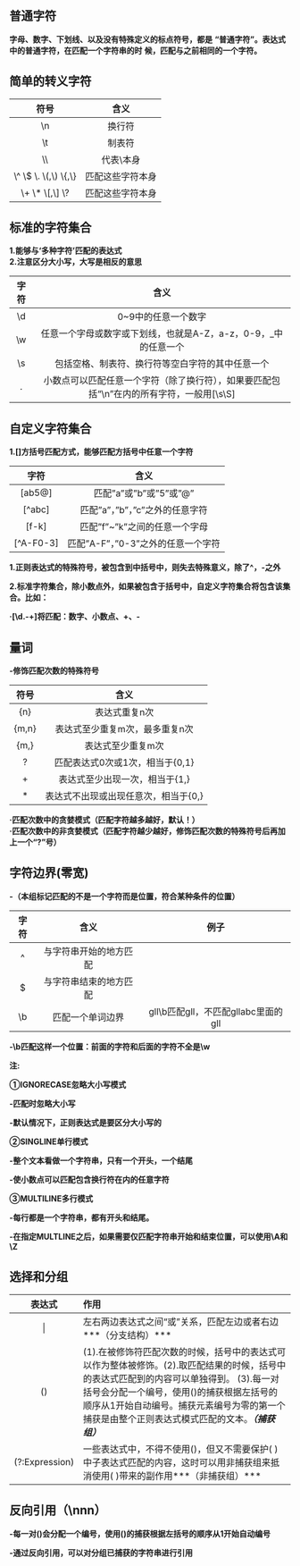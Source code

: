 ## 普通字符

**字母、数字、下划线、以及没有特殊定义的标点符号，都是**
**“普通字符”。表达式中的普通字符，在匹配一个字符串的时**
**候，匹配与之前相同的一个字符。**

## 简单的转义字符

|                  符号                   |       含义       |
| :-------------------------------------: | :--------------: |
|                   \n                    |      换行符      |
|                   \t                    |      制表符      |
|                   \\\                   |    代表\本身     |
| \\^ \\$ \\.    \\(,\\) \\{,\\} | 匹配这些字符本身 |
| \\+ \\* \\[,\\] \\?  | 匹配这些字符本身 |

## 标准的字符集合

**1.能够与‘多种字符’匹配的表达式  
2.注意区分大小写，大写是相反的意思**

| 字符 |                             含义                             |
| :--: | :----------------------------------------------------------: |
|  \d  |                     0~9中的任意一个数字                      |
|  \w  | 任意一个字母或数字或下划线，也就是A-Z，a-z，0-9，_中的任意一个 |
|  \s  |       包括空格、制表符、换行符等空白字符的其中任意一个       |
|  .   | 小数点可以匹配任意一个字符（除了换行符），如果要匹配包括“\n”在内的所有字符，一般用[\s\S] |

## 自定义字符集合

**1.[]方括号匹配方式，能够匹配方括号中任意一个字符**

|   字符    |                  含义                  |
| :-------: | :------------------------------------: |
|  [ab5@]   |         匹配”a”或”b”或”5”或”@”         |
|  [^abc]   |    匹配”a”，”b”，”c”之外的任意字符     |
|   [f-k]   |     匹配”f”~”k”之间的任意一个字母      |
| [^A-F0-3] | 匹配”A-F”，”0-3”之外的任意一个字符 |

**1.正则表达式的特殊符号，被包含到中括号中，则失去特殊意义，除了^，-之外**

**2.标准字符集合，除小数点外，如果被包含于括号中，自定义字符集合将包含该集合。比如：**

**·[\d.\-+]将匹配：数字、小数点、+、-**

## 量词

**-修饰匹配次数的特殊符号**

| 符号  |                 含义                 |
| :---: | :----------------------------------: |
|  {n}  |            表达式重复n次             |
| {m,n} |    表达式至少重复m次，最多重复n次    |
| {m,}  |          表达式至少重复m次           |
|   ?   |   匹配表达式0次或1次，相当于{0,1}    |
|   +   |    表达式至少出现一次，相当于{1,}    |
|   *   | 表达式不出现或出现任意次，相当于{0,} |

**·匹配次数中的贪婪模式（匹配字符越多越好，默认！）  
·匹配次数中的非贪婪模式（匹配字符越少越好，修饰匹配次数的特殊符号后再加上一个“?”号）**

## 字符边界(零宽)

**-（本组标记匹配的不是一个字符而是位置，符合某种条件的位置）**

| 字符 |          含义          |                例子                 |
| :--: | :--------------------: | :---------------------------------: |
|  ^   | 与字符串开始的地方匹配 |                                     |
|  $   | 与字符串结束的地方匹配 |                                     |
|  \b  |    匹配一个单词边界    | gll\b匹配gll，不匹配gllabc里面的gll |

**-\b匹配这样一个位置：前面的字符和后面的字符不全是\w**

**注:**

**①IGNORECASE忽略大小写模式**   

**-匹配时忽略大小写**  

**-默认情况下，正则表达式是要区分大小写的**  

**②SINGLINE单行模式**

**-整个文本看做一个字符串，只有一个开头，一个结尾**

**-使小数点可以匹配包含换行符在内的任意字符**

**③MULTILINE多行模式**  

**-每行都是一个字符串，都有开头和结尾。**

**-在指定MULTLINE之后，如果需要仅匹配字符串开始和结束位置，可以使用\A和\Z**

## 选择和分组

|     表达式     | 作用                                                         |
| :------------: | :----------------------------------------------------------- |
|       \|       | 左右两边表达式之间“或”关系，匹配左边或者右边***（分支结构）*** |
|       ()       | (1).在被修饰符匹配次数的时候，括号中的表达式可以作为整体被修饰。(2).取匹配结果的时候，括号中的表达式匹配到的内容可以单独得到。    (3).每一对括号会分配一个编号，使用()的捕获根据左括号的顺序从1开始自动编号。捕获元素编号为零的第一个捕获是由整个正则表达式模式匹配的文本。***（捕获组）*** |
| (?:Expression) | 一些表达式中，不得不使用()，但又不需要保护( )中子表达式匹配的内容，这时可以用非捕获组来抵消使用( )带来的副作用***（非捕获组）*** |

## 反向引用（\nnn）

**-每一对()会分配一个编号，使用()的捕获根据左括号的顺序从1开始自动编号**

**-通过反向引用，可以对分组已捕获的字符串进行引用**